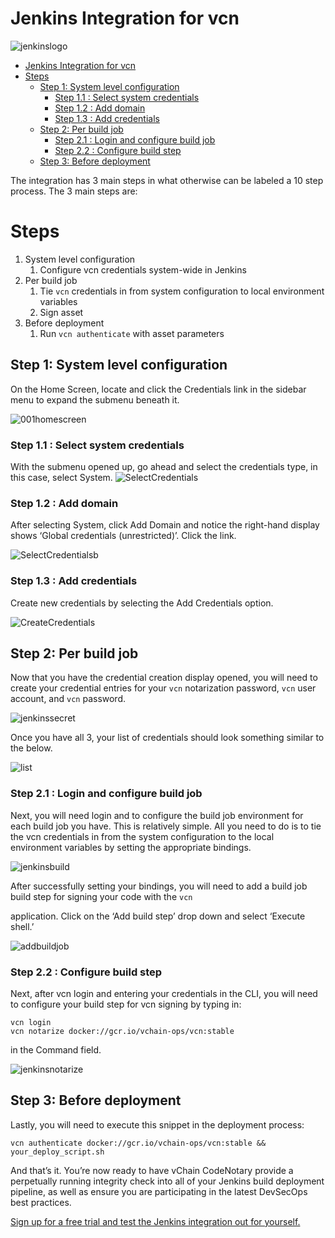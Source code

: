 # Jenkins Integration for vcn

![jenkinslogo](./imgs/Jenkins-Automation.2-768x247.png)

- [Jenkins Integration for vcn](#jenkins-integration-for-vcn)
- [Steps](#steps)
  - [Step 1: System level configuration](#step-1-system-level-configuration)
    - [Step 1.1 : Select system credentials](#step-11--select-system-credentials)
    - [Step 1.2 : Add domain](#step-12--add-domain)
    - [Step 1.3 : Add credentials](#step-13--add-credentials)
  - [Step 2: Per build job](#step-2-per-build-job)
    - [Step 2.1 : Login and configure build job](#step-21--login-and-configure-build-job)
    - [Step 2.2 : Configure build step](#step-22--configure-build-step)
  - [Step 3: Before deployment](#step-3-before-deployment)

The integration has 3 main steps in what otherwise can be labeled a 10 step process. The 3 main steps are:

# Steps

1. System level configuration
    1. Configure vcn credentials system-wide in Jenkins
2. Per build job
    1. Tie `vcn` credentials in from system configuration to local environment variables
    2. Sign asset
3. Before deployment
    1. Run `vcn authenticate` with asset parameters

## Step 1: System level configuration

On the Home Screen, locate and click the Credentials link in the sidebar menu to expand the submenu beneath it.

![001homescreen](./imgs/001-Home-Screen-595x1024.png)

### Step 1.1 : Select system credentials

With the submenu opened up, go ahead and select the credentials type, in this case, select System.
![SelectCredentials](./imgs/001a-Select-Credentials-544x1024.png)

### Step 1.2 : Add domain

After selecting System, click Add Domain and notice the right-hand display shows ‘Global credentials (unrestricted)’. Click the link.

![SelectCredentialsb](./imgs/001b-System-Credentials-1024x310.png)

### Step 1.3 : Add credentials

Create new credentials by selecting the Add Credentials option.

![CreateCredentials](./imgs/001c-Create-Credentials-300x136.png)

## Step 2: Per build job

Now that you have the credential creation display opened, you will need to create your credential entries for your `vcn` notarization password, `vcn` user account, and `vcn` password.

![jenkinssecret](./imgs/jenkins-secret-1024x143.png)

Once you have all 3, your list of credentials should look something similar to the below.

![list](./imgs/list-1024x164.png)

### Step 2.1 : Login and configure build job

Next, you will need login and to configure the build job environment for each build job you have. This is relatively simple. All you need to do is to tie the vcn credentials in from the system configuration to the local environment variables by setting the appropriate bindings.

![jenkinsbuild](./imgs/jenkins-build-1024x421.png)

After successfully setting your bindings, you will need to add a build job build step for signing your code with the `vcn`

application. Click on the ‘Add build step’ drop down and select ‘Execute shell.’

![addbuildjob](./imgs/005-Add-build-job-build-step-for-signing-294x300.png)

### Step 2.2 : Configure build step

Next, after vcn login and entering your credentials in the CLI, you will need to configure your build step for vcn signing by typing in:

```(sh)
vcn login
vcn notarize docker://gcr.io/vchain-ops/vcn:stable
```

in the Command field.

![jenkinsnotarize](./imgs/jenkins-notarize-1024x233.png)

## Step 3: Before deployment

Lastly, you will need to execute this snippet in the deployment process:

```(sh)
vcn authenticate docker://gcr.io/vchain-ops/vcn:stable && your_deploy_script.sh
```

And that’s it. You’re now ready to have vChain CodeNotary provide a perpetually running integrity check into all of your Jenkins build deployment pipeline, as well as ensure you are participating in the latest DevSecOps best practices.

[Sign up for a free trial and test the Jenkins integration out for yourself.](https://dashboard.codenotary.io/auth/signup)
